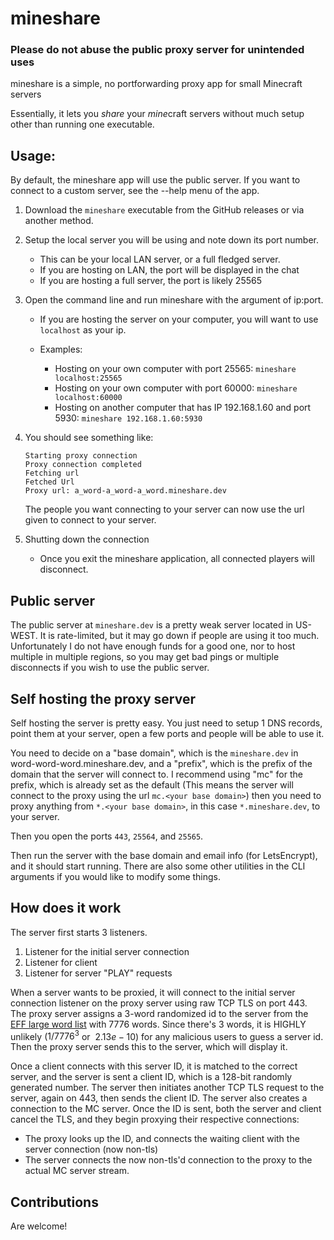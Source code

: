 # mineshare

### Please do not abuse the public proxy server for unintended uses

mineshare is a simple, no portforwarding proxy app for small Minecraft servers

Essentially, it lets you _share_ your *mine*craft servers without much setup other than running one executable.

## Usage:

By default, the mineshare app will use the public server. If you want to connect to
a custom server, see the --help menu of the app.

1. Download the `mineshare` executable from the GitHub releases or via another method.
2. Setup the local server you will be using and note down its port number.
   - This can be your local LAN server, or a full fledged server.
   - If you are hosting on LAN, the port will be displayed in the chat
   - If you are hosting a full server, the port is likely 25565
3. Open the command line and run mineshare with the argument of ip:port.

   - If you are hosting the server on your computer, you will want to use
     `localhost` as your ip.
   - Examples:

     - Hosting on your own computer with port 25565:
       `mineshare localhost:25565`
     - Hosting on your own computer with port 60000:
       `mineshare localhost:60000`
     - Hosting on another computer that has IP 192.168.1.60 and port 5930:
       `mineshare 192.168.1.60:5930`

4. You should see something like:

   ```
   Starting proxy connection
   Proxy connection completed
   Fetching url
   Fetched Url
   Proxy url: a_word-a_word-a_word.mineshare.dev
   ```

   The people you want connecting to your server can now use the url given to connect to your server.

5. Shutting down the connection
   - Once you exit the mineshare application, all connected players will disconnect.

## Public server

The public server at `mineshare.dev` is a pretty weak server located in US-WEST.
It is rate-limited, but it may go down if people are using it too much.
Unfortunately I do not have enough funds for a good one, nor to host multiple in multiple regions, so you may get
bad pings or multiple disconnects if you wish to use the public server.

## Self hosting the proxy server

Self hosting the server is pretty easy. You just need to setup 1 DNS records, point them at your server,
open a few ports and people will be able to use it.

You need to decide on a "base domain", which is the `mineshare.dev` in word-word-word.mineshare.dev,
and a "prefix", which is the prefix of the domain that the server will connect to. I recommend using "mc" for the prefix,
which is already set as the default (This means the server will connect to the proxy using the url `mc.<your base domain>`)
then you need to proxy anything from `*.<your base domain>`, in this case `*.mineshare.dev`, to your
server.

Then you open the ports `443`, `25564`, and `25565`.

Then run the server with the base domain and email info (for LetsEncrypt), and it should start running.
There are also some other utilities in the CLI arguments if you would like to modify some things.

## How does it work

The server first starts 3 listeners.

1. Listener for the initial server connection
2. Listener for client
3. Listener for server "PLAY" requests

When a server wants to be proxied, it will connect to the initial server connection listener on the proxy server
using raw TCP TLS on port 443. The proxy server assigns a 3-word randomized id to the server
from the [EFF large word list](https://www.eff.org/files/2016/07/18/eff_large_wordlist.txt) with 7776 words.
Since there's 3 words, it is HIGHLY unlikely ($1/7776^3$ or $~2.13e-10%$) for any malicious users to guess a server id.
Then the proxy server sends this to the server, which will display it.

Once a client connects with this server ID, it is matched to the correct server, and the server is sent a client ID, which is a 128-bit randomly generated number.
The server then initiates another TCP TLS request to the server, again on 443, then sends the client ID.
The server also creates a connection to the MC server.
Once the ID is sent, both the server and client cancel the TLS, and they begin proxying their respective connections:

- The proxy looks up the ID, and connects the waiting client with the server connection (now non-tls)
- The server connects the now non-tls'd connection to the proxy to the actual MC server stream.

## Contributions

Are welcome!
